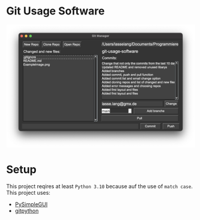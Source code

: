 # Git Usage Software

![Example Image](ExampleImage.png)

# Setup

This project reqires at least ```Python 3.10``` because auf the use of ```match case```.
This project uses:
* [PySimpleGUI](https://pypi.org/project/PySimpleGUI/)
* [gitpython](https://pypi.org/project/GitPython/)
